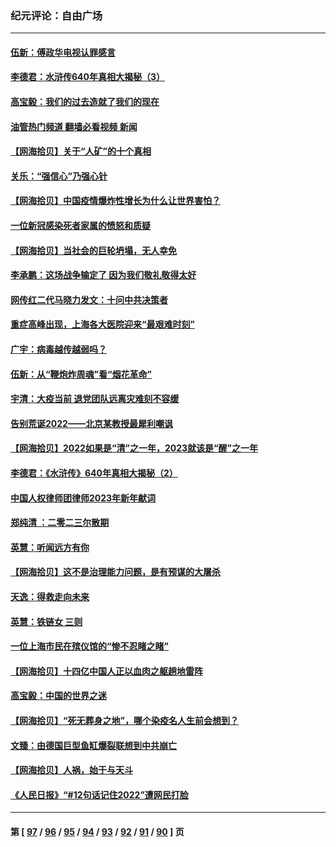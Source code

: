 ### 纪元评论：自由广场
---
#### [伍新：傅政华电视认罪感言](../../pages/nsc993/n13902996.md?01100330) 
#### [李德君：水浒传640年真相大揭秘（3）](../../pages/nsc993/n13902228.md?01100330) 
#### [高宝毅：我们的过去造就了我们的现在](../../pages/nsc993/n13902203.md?01100330) 
#### [油管热门频道 翻墙必看视频 新闻](ok?01100330)
#### [【网海拾贝】关于“人矿”的十个真相](../../pages/nsc993/n13900677.md?01100330) 
#### [关乐：“强信心”乃强心针](../../pages/nsc993/n13901621.md?01100330) 
#### [【网海拾贝】中国疫情爆炸性增长为什么让世界害怕？](../../pages/nsc993/n13899974.md?01100330) 
#### [一位新冠感染死者家属的愤怒和质疑](../../pages/nsc993/n13899958.md?01100330) 
#### [【网海拾贝】当社会的巨轮坍塌，无人幸免](../../pages/nsc993/n13899195.md?01100330) 
#### [李承鹏：这场战争输定了 因为我们敬礼敬得太好](../../pages/nsc993/n13899465.md?01100330) 
#### [网传红二代马晓力发文：十问中共决策者](../../pages/nsc993/n13899169.md?01100330) 
#### [重症高峰出现，上海各大医院迎来“最艰难时刻”](../../pages/nsc993/n13899159.md?01100330) 
#### [广宇：病毒越传越弱吗？](../../pages/nsc993/n13899154.md?01100330) 
#### [伍新：从“鞭炮炸周魂”看“烟花革命”](../../pages/nsc993/n13899138.md?01100330) 
#### [宇清：大疫当前 退党团队远离灾难刻不容缓](../../pages/nsc993/n13899129.md?01100330) 
#### [告别荒诞2022——北京某教授最犀利嘲讽](../../pages/nsc993/n13898850.md?01100330) 
#### [【网海拾贝】2022如果是“清”之一年，2023就该是“醒”之一年](../../pages/nsc993/n13898337.md?01100330) 
#### [李德君：《水浒传》640年真相大揭秘（2）](../../pages/nsc993/n13898078.md?01100330) 
#### [中国人权律师团律师2023年新年献词](../../pages/nsc993/n13897767.md?01100330) 
#### [郑纯清 ：二零二三尔散期](../../pages/nsc993/n13897795.md?01100330) 
#### [英慧：听闻远方有你](../../pages/nsc993/n13897061.md?01100330) 
#### [【网海拾贝】这不是治理能力问题，是有预谋的大屠杀](../../pages/nsc993/n13897048.md?01100330) 
#### [天逸：得救走向未来](../../pages/nsc993/n13897115.md?01100330) 
#### [英慧：铁链女 三则](../../pages/nsc993/n13897074.md?01100330) 
#### [一位上海市民在殡仪馆的“惨不忍睹之睹”](../../pages/nsc993/n13897043.md?01100330) 
#### [【网海拾贝】十四亿中国人正以血肉之躯趟地雷阵](../../pages/nsc993/n13896192.md?01100330) 
#### [高宝毅：中国的世界之迷](../../pages/nsc993/n13895594.md?01100330) 
#### [【网海拾贝】“死无葬身之地”，哪个染疫名人生前会想到？](../../pages/nsc993/n13895116.md?01100330) 
#### [文臻：由德国巨型鱼缸爆裂联想到中共崩亡](../../pages/nsc993/n13894613.md?01100330) 
#### [【网海拾贝】人祸，始于与天斗](../../pages/nsc993/n13894088.md?01100330) 
#### [《人民日报》“#12句话记住2022”遭网民打脸](../../pages/nsc993/n13894019.md?01100330) 

---
#### 第 [ [97](./97.md?01100330) / [96](./96.md?01100330) / [95](./95.md?01100330) / [94](./94.md?01100330) / [93](./93.md?01100330) / [92](./92.md?01100330) / [91](./91.md?01100330) / [90](./90.md?01100330) ] 页
